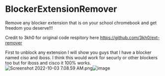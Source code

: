# BlockerExtensionRemover
Remove any blocker extension that is on your school chromebook and get freedom you deserve!!!

Credit to 3kh0 for original code respitory here https://github.com/3kh0/ext-remover

First to unblock any extension I will show you guys that I have a blocker named ciso and iboss. I think this would work for securly or other blockers too but for iboss and cisco it 100% works. 
<img src="blob:chrome-untrusted://media-app/1c25c19f-3173-45b3-a5e6-56d6956703e9" alt="Screenshot 2022-10-03 7.08.59 AM.png"/>![image](https://user-images.githubusercontent.com/95361381/193598475-9953530f-cf00-41a0-9bb2-d36dfafebbc3.png)


